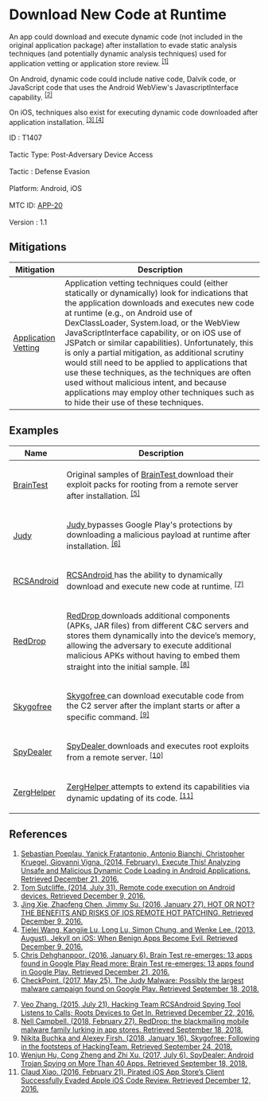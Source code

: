 <div class="container-fluid">
 <h1>
  Download New Code at Runtime
 </h1>
 <div class="row">
  <div class="col-md-8 description-body">
   <p>
    An app could download and execute dynamic code (not included in the original application package) after installation to evade static analysis techniques (and potentially dynamic analysis techniques) used for application vetting or application store review.
    <span class="scite-citeref-number" data-reference="Poeplau-ExecuteThis" id="scite-ref-1-a">
     <sup>
      <a aria-describedby="qtip-0" data-hasqtip="0" href="https://www.internetsociety.org/sites/default/files/10_5_0.pdf" target="_blank">
       [1]
      </a>
     </sup>
    </span>
   </p>
   <p>
    On Android, dynamic code could include native code, Dalvik code, or JavaScript code that uses the Android WebView's JavascriptInterface capability.
    <span class="scite-citeref-number" data-reference="Bromium-AndroidRCE" id="scite-ref-2-a">
     <sup>
      <a aria-describedby="qtip-1" data-hasqtip="1" href="https://labs.bromium.com/2014/07/31/remote-code-execution-on-android-devices/" target="_blank">
       [2]
      </a>
     </sup>
    </span>
   </p>
   <p>
    On iOS, techniques also exist for executing dynamic code downloaded after application installation.
    <span class="scite-citeref-number" data-reference="FireEye-JSPatch" id="scite-ref-3-a">
     <sup>
      <a aria-describedby="qtip-2" data-hasqtip="2" href="https://www.fireeye.com/blog/threat-research/2016/01/hot_or_not_the_bene.html" target="_blank">
       [3]
      </a>
     </sup>
    </span>
    <span class="scite-citeref-number" data-reference="Wang" id="scite-ref-4-a">
     <sup>
      <a aria-describedby="qtip-3" data-hasqtip="3" href="https://www.usenix.org/conference/usenixsecurity13/technical-sessions/presentation/wang_tielei" target="_blank">
       [4]
      </a>
     </sup>
    </span>
   </p>
  </div>
  <div class="col-md-4">
   <div class="card">
    <div class="card-body">
     <div class="card-data">
      <span class="h5 card-title">
       ID
      </span>
      : T1407
      <br/>
      <br/>
     </div>
     <div class="card-data">
      <span class="h5 card-title">
       Tactic Type:
      </span>
      Post-Adversary Device Access
      <br/>
      <br/>
     </div>
     <div class="card-data">
      <span class="h5 card-title">
       Tactic
      </span>
      : Defense Evasion
      <br/>
      <br/>
     </div>
     <div class="card-data">
      <span class="h5 card-title">
       Platform:
      </span>
      Android, iOS
      <br/>
      <br/>
     </div>
     <div class="card-data">
      <span class="h5 card-title">
      </span>
     </div>
     <div class="card-data">
      <span class="h5 card-title">
      </span>
     </div>
     <div class="card-data">
      <span class="h5 card-title">
      </span>
     </div>
     <div class="card-data">
      <span class="h5 card-title">
      </span>
     </div>
     <div class="card-data">
      <span class="h5 card-title">
      </span>
     </div>
     <div class="card-data">
      <span class="h5 card-title">
      </span>
     </div>
     <div class="card-data">
      <span class="h5 card-title">
      </span>
     </div>
     <div class="card-data">
      <span class="h5 card-title">
      </span>
     </div>
     <div class="card-data">
      <span class="h5 card-title">
      </span>
     </div>
     <div class="card-data">
      <span class="h5 card-title">
       MTC ID:
      </span>
      <a href="https://pages.nist.gov/mobile-threat-catalogue/application-threats/APP-20.html" target="_blank">
       APP-20
      </a>
      <br/>
      <br/>
     </div>
     <div class="card-data">
      <span class="h5 card-title">
      </span>
     </div>
     <div class="card-data">
      <span class="h5 card-title">
       Version
      </span>
      : 1.1
     </div>
    </div>
   </div>
  </div>
 </div>
 <h2 class="pt-3" id="mitigations">
  Mitigations
 </h2>
 <table class="table table-bordered table-light mt-2">
  <thead>
   <tr>
    <th scope="col">
     Mitigation
    </th>
    <th scope="col">
     Description
    </th>
   </tr>
  </thead>
  <tbody class="bg-white">
   <tr>
    <td>
     <a href="https://attack.mitre.org/mitigations/M1005">
      Application Vetting
     </a>
    </td>
    <td>
     Application vetting techniques could (either statically or dynamically) look for indications that the application downloads and executes new code at runtime (e.g., on Android use of DexClassLoader, System.load, or the WebView JavaScriptInterface capability, or on iOS use of JSPatch or similar capabilities). Unfortunately, this is only a partial mitigation, as additional scrutiny would still need to be applied to applications that use these techniques, as the techniques are often used without malicious intent, and because applications may employ other techniques such as to hide their use of these techniques.
    </td>
   </tr>
  </tbody>
 </table>
 <h2 class="pt-3" id="examples">
  Examples
 </h2>
 <table class="table table-bordered table-light mt-2">
  <thead>
   <tr>
    <th scope="col">
     Name
    </th>
    <th scope="col">
     Description
    </th>
   </tr>
  </thead>
  <tbody class="bg-white">
   <tr>
    <td>
     <a href="https://attack.mitre.org/software/S0293">
      BrainTest
     </a>
    </td>
    <td>
     <p>
      Original samples of
      <a href="https://attack.mitre.org/software/S0293">
       BrainTest
      </a>
      download their exploit packs for rooting from a remote server after installation.
      <span class="scite-citeref-number" data-reference="Lookout-BrainTest" id="scite-ref-5-a" onclick="scrollToRef('scite-5')">
       <sup>
        <a aria-describedby="qtip-4" data-hasqtip="4" href="https://blog.lookout.com/blog/2016/01/06/brain-test-re-emerges/" target="_blank">
         [5]
        </a>
       </sup>
      </span>
     </p>
    </td>
   </tr>
   <tr>
    <td>
     <a href="https://attack.mitre.org/software/S0325">
      Judy
     </a>
    </td>
    <td>
     <p>
      <a href="https://attack.mitre.org/software/S0325">
       Judy
      </a>
      bypasses Google Play's protections by downloading a malicious payload at runtime after installation.
      <span class="scite-citeref-number" data-reference="CheckPoint-Judy" id="scite-ref-6-a" onclick="scrollToRef('scite-6')">
       <sup>
        <a aria-describedby="qtip-5" data-hasqtip="5" href="https://blog.checkpoint.com/2017/05/25/judy-malware-possibly-largest-malware-campaign-found-google-play/" target="_blank">
         [6]
        </a>
       </sup>
      </span>
     </p>
    </td>
   </tr>
   <tr>
    <td>
     <a href="https://attack.mitre.org/software/S0295">
      RCSAndroid
     </a>
    </td>
    <td>
     <p>
      <a href="https://attack.mitre.org/software/S0295">
       RCSAndroid
      </a>
      has the ability to dynamically download and execute new code at runtime.
      <span class="scite-citeref-number" data-reference="TrendMicro-RCSAndroid" id="scite-ref-7-a" onclick="scrollToRef('scite-7')">
       <sup>
        <a aria-describedby="qtip-6" data-hasqtip="6" href="http://blog.trendmicro.com/trendlabs-security-intelligence/hacking-team-rcsandroid-spying-tool-listens-to-calls-roots-devices-to-get-in/" target="_blank">
         [7]
        </a>
       </sup>
      </span>
     </p>
    </td>
   </tr>
   <tr>
    <td>
     <a href="https://attack.mitre.org/software/S0326">
      RedDrop
     </a>
    </td>
    <td>
     <p>
      <a href="https://attack.mitre.org/software/S0326">
       RedDrop
      </a>
      downloads additional components (APKs, JAR files) from different C&amp;C servers and stores them dynamically into the device’s memory, allowing the adversary to execute additional malicious APKs without having to embed them straight into the initial sample.
      <span class="scite-citeref-number" data-reference="Wandera-RedDrop" id="scite-ref-8-a" onclick="scrollToRef('scite-8')">
       <sup>
        <a aria-describedby="qtip-7" data-hasqtip="7" href="https://www.wandera.com/reddrop-malware/" target="_blank">
         [8]
        </a>
       </sup>
      </span>
     </p>
    </td>
   </tr>
   <tr>
    <td>
     <a href="https://attack.mitre.org/software/S0327">
      Skygofree
     </a>
    </td>
    <td>
     <p>
      <a href="https://attack.mitre.org/software/S0327">
       Skygofree
      </a>
      can download executable code from the C2 server after the implant starts or after a specific command.
      <span class="scite-citeref-number" data-reference="Kaspersky-Skygofree" id="scite-ref-9-a" onclick="scrollToRef('scite-9')">
       <sup>
        <a aria-describedby="qtip-8" data-hasqtip="8" href="https://securelist.com/skygofree-following-in-the-footsteps-of-hackingteam/83603/" target="_blank">
         [9]
        </a>
       </sup>
      </span>
     </p>
    </td>
   </tr>
   <tr>
    <td>
     <a href="https://attack.mitre.org/software/S0324">
      SpyDealer
     </a>
    </td>
    <td>
     <p>
      <a href="https://attack.mitre.org/software/S0324">
       SpyDealer
      </a>
      downloads and executes root exploits from a remote server.
      <span class="scite-citeref-number" data-reference="PaloAlto-SpyDealer" id="scite-ref-10-a" onclick="scrollToRef('scite-10')">
       <sup>
        <a aria-describedby="qtip-9" data-hasqtip="9" href="https://researchcenter.paloaltonetworks.com/2017/07/unit42-spydealer-android-trojan-spying-40-apps/" target="_blank">
         [10]
        </a>
       </sup>
      </span>
     </p>
    </td>
   </tr>
   <tr>
    <td>
     <a href="https://attack.mitre.org/software/S0287">
      ZergHelper
     </a>
    </td>
    <td>
     <p>
      <a href="https://attack.mitre.org/software/S0287">
       ZergHelper
      </a>
      attempts to extend its capabilities via dynamic updating of its code.
      <span class="scite-citeref-number" data-reference="Xiao-ZergHelper" id="scite-ref-11-a" onclick="scrollToRef('scite-11')">
       <sup>
        <a aria-describedby="qtip-10" data-hasqtip="10" href="http://researchcenter.paloaltonetworks.com/2016/02/pirated-ios-app-stores-client-successfully-evaded-apple-ios-code-review/" target="_blank">
         [11]
        </a>
       </sup>
      </span>
     </p>
    </td>
   </tr>
  </tbody>
 </table>
 <h2 class="pt-3" id="references">
  References
 </h2>
 <div class="row">
  <div class="col">
   <ol>
    <li>
     <span class="scite-citation" id="scite-1">
      <span class="scite-citation-text">
       <a class="external text" href="https://www.internetsociety.org/sites/default/files/10_5_0.pdf" name="scite-1" rel="nofollow" target="_blank">
        Sebastian Poeplau, Yanick Fratantonio, Antonio Bianchi, Christopher Kruegel, Giovanni Vigna. (2014, February). Execute This! Analyzing Unsafe and Malicious Dynamic Code Loading in Android Applications. Retrieved December 21, 2016.
       </a>
      </span>
     </span>
    </li>
    <li>
     <span class="scite-citation" id="scite-2">
      <span class="scite-citation-text">
       <a class="external text" href="https://labs.bromium.com/2014/07/31/remote-code-execution-on-android-devices/" name="scite-2" rel="nofollow" target="_blank">
        Tom Sutcliffe. (2014, July 31). Remote code execution on Android devices. Retrieved December 9, 2016.
       </a>
      </span>
     </span>
    </li>
    <li>
     <span class="scite-citation" id="scite-3">
      <span class="scite-citation-text">
       <a class="external text" href="https://www.fireeye.com/blog/threat-research/2016/01/hot_or_not_the_bene.html" name="scite-3" rel="nofollow" target="_blank">
        Jing Xie, Zhaofeng Chen, Jimmy Su. (2016, January 27). HOT OR NOT? THE BENEFITS AND RISKS OF IOS REMOTE HOT PATCHING. Retrieved December 9, 2016.
       </a>
      </span>
     </span>
    </li>
    <li>
     <span class="scite-citation" id="scite-4">
      <span class="scite-citation-text">
       <a class="external text" href="https://www.usenix.org/conference/usenixsecurity13/technical-sessions/presentation/wang_tielei" name="scite-4" rel="nofollow" target="_blank">
        Tielei Wang, Kangjie Lu, Long Lu, Simon Chung, and Wenke Lee. (2013, August). Jekyll on iOS: When Benign Apps Become Evil. Retrieved December 9, 2016.
       </a>
      </span>
     </span>
    </li>
    <li>
     <span class="scite-citation" id="scite-5">
      <span class="scite-citation-text">
       <a class="external text" href="https://blog.lookout.com/blog/2016/01/06/brain-test-re-emerges/" name="scite-5" rel="nofollow" target="_blank">
        Chris Dehghanpoor. (2016, January 6). Brain Test re-emerges: 13 apps found in Google Play  Read more: Brain Test re-emerges: 13 apps found in Google Play. Retrieved December 21, 2016.
       </a>
      </span>
     </span>
    </li>
    <li>
     <span class="scite-citation" id="scite-6">
      <span class="scite-citation-text">
       <a class="external text" href="https://blog.checkpoint.com/2017/05/25/judy-malware-possibly-largest-malware-campaign-found-google-play/" name="scite-6" rel="nofollow" target="_blank">
        CheckPoint. (2017, May 25). The Judy Malware: Possibly the largest malware campaign found on Google Play. Retrieved September 18, 2018.
       </a>
      </span>
     </span>
    </li>
   </ol>
  </div>
  <div class="col">
   <ol start="7.5">
    <li>
     <span class="scite-citation" id="scite-7">
      <span class="scite-citation-text">
       <a class="external text" href="http://blog.trendmicro.com/trendlabs-security-intelligence/hacking-team-rcsandroid-spying-tool-listens-to-calls-roots-devices-to-get-in/" name="scite-7" rel="nofollow" target="_blank">
        Veo Zhang. (2015, July 21). Hacking Team RCSAndroid Spying Tool Listens to Calls; Roots Devices to Get In. Retrieved December 22, 2016.
       </a>
      </span>
     </span>
    </li>
    <li>
     <span class="scite-citation" id="scite-8">
      <span class="scite-citation-text">
       <a class="external text" href="https://www.wandera.com/reddrop-malware/" name="scite-8" rel="nofollow" target="_blank">
        Nell Campbell. (2018, February 27). RedDrop: the blackmailing mobile malware family lurking in app stores. Retrieved September 18, 2018.
       </a>
      </span>
     </span>
    </li>
    <li>
     <span class="scite-citation" id="scite-9">
      <span class="scite-citation-text">
       <a class="external text" href="https://securelist.com/skygofree-following-in-the-footsteps-of-hackingteam/83603/" name="scite-9" rel="nofollow" target="_blank">
        Nikita Buchka and Alexey Firsh. (2018, January 16). Skygofree: Following in the footsteps of HackingTeam. Retrieved September 24, 2018.
       </a>
      </span>
     </span>
    </li>
    <li>
     <span class="scite-citation" id="scite-10">
      <span class="scite-citation-text">
       <a class="external text" href="https://researchcenter.paloaltonetworks.com/2017/07/unit42-spydealer-android-trojan-spying-40-apps/" name="scite-10" rel="nofollow" target="_blank">
        Wenjun Hu, Cong Zheng and Zhi Xu. (2017, July 6). SpyDealer: Android Trojan Spying on More Than 40 Apps. Retrieved September 18, 2018.
       </a>
      </span>
     </span>
    </li>
    <li>
     <span class="scite-citation" id="scite-11">
      <span class="scite-citation-text">
       <a class="external text" href="http://researchcenter.paloaltonetworks.com/2016/02/pirated-ios-app-stores-client-successfully-evaded-apple-ios-code-review/" name="scite-11" rel="nofollow" target="_blank">
        Claud Xiao. (2016, February 21). Pirated iOS App Store’s Client Successfully Evaded Apple iOS Code Review. Retrieved December 12, 2016.
       </a>
      </span>
     </span>
    </li>
   </ol>
  </div>
 </div>
</div>
